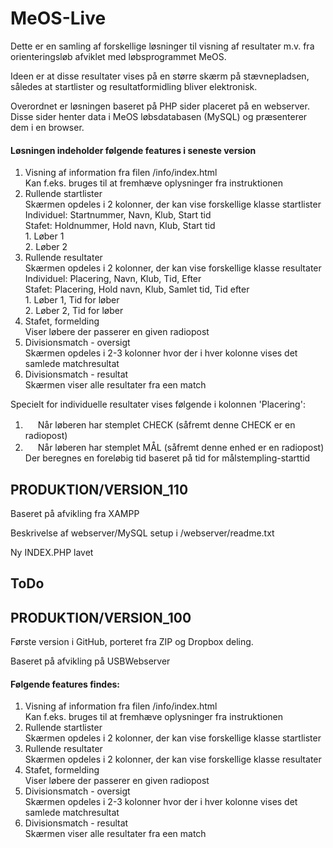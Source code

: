 # MeOS-Live

Dette er en samling af forskellige løsninger til visning af resultater m.v.
fra orienteringsløb afviklet med løbsprogrammet MeOS.

Ideen er at disse resultater vises på en større skærm på stævnepladsen, således
at startlister og resultatformidling bliver elektronisk.

Overordnet er løsningen baseret på PHP sider placeret på en webserver. Disse sider henter
data i MeOS løbsdatabasen (MySQL) og præsenterer dem i en browser.

#### Løsningen indeholder følgende features i seneste version
1.  Visning af information fra filen /info/index.html
    <br>Kan f.eks. bruges til at fremhæve oplysninger fra instruktionen
2.  Rullende startlister
    <br>Skærmen opdeles i 2 kolonner, der kan vise forskellige klasse startlister
    <br>Individuel: Startnummer, Navn, Klub, Start tid
    <br>Stafet:     Holdnummer, Hold navn, Klub, Start tid
                    <br>1. Løber 1
                    <br>2. Løber 2    
3.  Rullende resultater
    <br>Skærmen opdeles i 2 kolonner, der kan vise forskellige klasse resultater
    <br>Individuel: Placering, Navn, Klub, Tid, Efter
    <br>Stafet:     Placering, Hold navn, Klub, Samlet tid, Tid efter
                    <br>1. Løber 1, Tid for løber
                    <br>2. Løber 2, Tid for løber                
4.  Stafet, formelding
    <br>Viser løbere der passerer en given radiopost
5.  Divisionsmatch - oversigt
    <br>Skærmen opdeles i 2-3 kolonner hvor der i hver kolonne vises det samlede matchresultat
6.  Divisionsmatch - resultat
    <br>Skærmen viser alle resultater fra een match
	
Specielt for individuelle resultater vises følgende i kolonnen 'Placering':
1.  <img src="https://github.com/P0lle/MeOS_Live/blob/master/udvikling/version_110/check.png" width="16">		Når løberen har stemplet CHECK (såfremt denne CHECK er en radiopost)
2.  <img src="https://github.com/P0lle/MeOS_Live/blob/master/udvikling/version_110/finish.png" width="16">		Når løberen har stemplet MÅL (såfremt denne enhed er en radiopost)
		<br>Der beregnes en foreløbig tid baseret på tid for målstempling-starttid
	
## PRODUKTION/VERSION_110
Baseret på afvikling fra XAMPP

Beskrivelse af webserver/MySQL setup i /webserver/readme.txt

Ny INDEX.PHP lavet

## ToDo


## PRODUKTION/VERSION_100
Første version i GitHub, porteret fra ZIP og Dropbox deling.

Baseret på afvikling på USBWebserver

#### Følgende features findes:
1.  Visning af information fra filen /info/index.html
    <br>Kan f.eks. bruges til at fremhæve oplysninger fra instruktionen
2.  Rullende startlister
    <br>Skærmen opdeles i 2 kolonner, der kan vise forskellige klasse startlister
3.  Rullende resultater
    <br>Skærmen opdeles i 2 kolonner, der kan vise forskellige klasse resultater
4.  Stafet, formelding
    <br>Viser løbere der passerer en given radiopost
5.  Divisionsmatch - oversigt
    <br>Skærmen opdeles i 2-3 kolonner hvor der i hver kolonne vises det samlede matchresultat
6.  Divisionsmatch - resultat
    <br>Skærmen viser alle resultater fra een match
